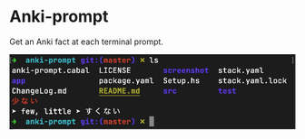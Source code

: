 # Anki-prompt

Get an Anki fact at each terminal prompt.

![Alt text](https://github.com/jameshaydon/anki-prompt/blob/master/screenshot/example.jpg?raw=true "screenshot")
